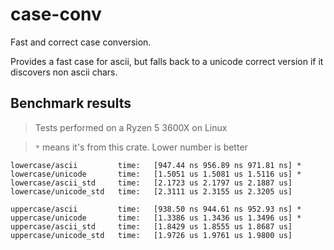 # case-conv

Fast and correct case conversion.

Provides a fast case for ascii, but falls back to a unicode correct version if it discovers non ascii chars.

## Benchmark results

> Tests performed on a Ryzen 5 3600X on Linux

> `*` means it's from this crate. Lower number is better

```
lowercase/ascii         time:   [947.44 ns 956.89 ns 971.81 ns] *
lowercase/unicode       time:   [1.5051 us 1.5081 us 1.5116 us] *
lowercase/ascii_std     time:   [2.1723 us 2.1797 us 2.1887 us]
lowercase/unicode_std   time:   [2.3111 us 2.3155 us 2.3205 us]

uppercase/ascii         time:   [938.50 ns 944.61 ns 952.93 ns] *
uppercase/unicode       time:   [1.3386 us 1.3436 us 1.3496 us] *
uppercase/ascii_std     time:   [1.8429 us 1.8555 us 1.8687 us]
uppercase/unicode_std   time:   [1.9726 us 1.9761 us 1.9800 us]
```
